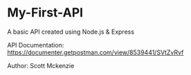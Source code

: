 # My-First-API
A basic API created using Node.js &amp; Express

API Documentation: https://documenter.getpostman.com/view/8539441/SVtZvRvf

Author: Scott Mckenzie
